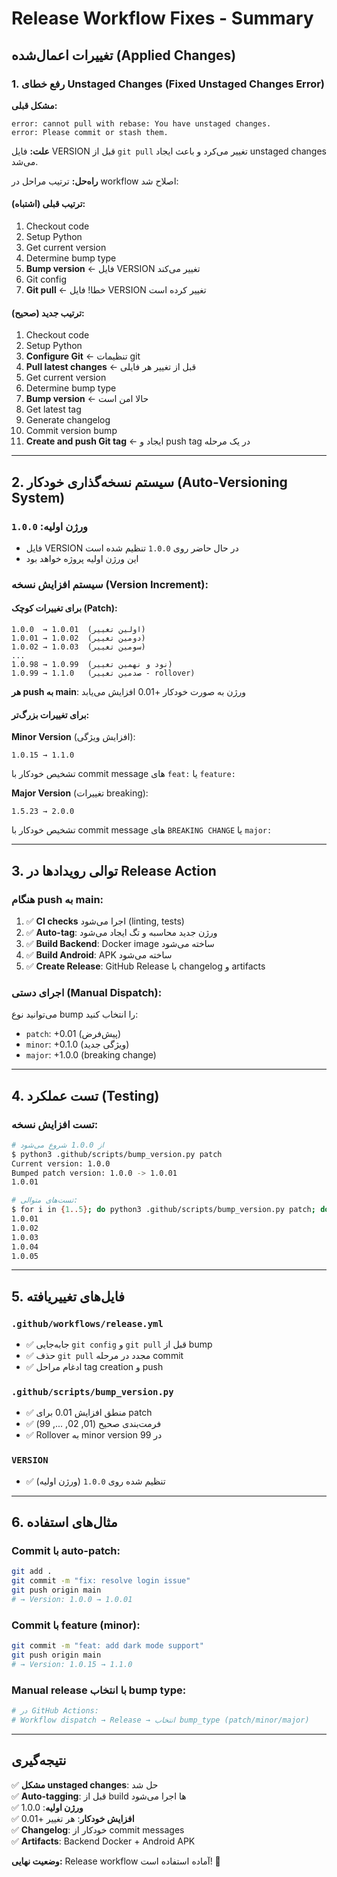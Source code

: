 # Release Workflow Fixes - Summary

## تغییرات اعمال‌شده (Applied Changes)

### 1. رفع خطای Unstaged Changes (Fixed Unstaged Changes Error)
**مشکل قبلی:**
```
error: cannot pull with rebase: You have unstaged changes.
error: Please commit or stash them.
```

**علت:** فایل VERSION قبل از `git pull` تغییر می‌کرد و باعث ایجاد unstaged changes می‌شد.

**راه‌حل:** ترتیب مراحل در workflow اصلاح شد:

#### ترتیب قبلی (اشتباه):
1. Checkout code
2. Setup Python
3. Get current version
4. Determine bump type
5. **Bump version** ← فایل VERSION تغییر می‌کند
6. Git config
7. **Git pull** ← خطا! فایل VERSION تغییر کرده است

#### ترتیب جدید (صحیح):
1. Checkout code
2. Setup Python
3. **Configure Git** ← تنظیمات git
4. **Pull latest changes** ← قبل از تغییر هر فایلی
5. Get current version
6. Determine bump type
7. **Bump version** ← حالا امن است
8. Get latest tag
9. Generate changelog
10. Commit version bump
11. **Create and push Git tag** ← ایجاد و push tag در یک مرحله

---

## 2. سیستم نسخه‌گذاری خودکار (Auto-Versioning System)

### ورژن اولیه: `1.0.0`
- فایل VERSION در حال حاضر روی `1.0.0` تنظیم شده است
- این ورژن اولیه پروژه خواهد بود

### سیستم افزایش نسخه (Version Increment):

#### برای تغییرات کوچک (Patch):
```
1.0.0  → 1.0.01  (اولین تغییر)
1.0.01 → 1.0.02  (دومین تغییر)
1.0.02 → 1.0.03  (سومین تغییر)
...
1.0.98 → 1.0.99  (نود و نهمین تغییر)
1.0.99 → 1.1.0   (صدمین تغییر - rollover)
```

**هر push به main**: ورژن به صورت خودکار +0.01 افزایش می‌یابد

#### برای تغییرات بزرگ‌تر:

**Minor Version** (افزایش ویژگی):
```
1.0.15 → 1.1.0
```
تشخیص خودکار با commit message های `feat:` یا `feature:`

**Major Version** (تغییرات breaking):
```
1.5.23 → 2.0.0
```
تشخیص خودکار با commit message های `BREAKING CHANGE` یا `major:`

---

## 3. توالی رویدادها در Release Action

### هنگام push به main:
1. ✅ **CI checks** اجرا می‌شود (linting, tests)
2. ✅ **Auto-tag**: ورژن جدید محاسبه و تگ ایجاد می‌شود
3. ✅ **Build Backend**: Docker image ساخته می‌شود
4. ✅ **Build Android**: APK ساخته می‌شود
5. ✅ **Create Release**: GitHub Release با changelog و artifacts

### اجرای دستی (Manual Dispatch):
می‌توانید نوع bump را انتخاب کنید:
- `patch`: +0.01 (پیش‌فرض)
- `minor`: +0.1.0 (ویژگی جدید)
- `major`: +1.0.0 (breaking change)

---

## 4. تست عملکرد (Testing)

### تست افزایش نسخه:
```bash
# از 1.0.0 شروع می‌شود
$ python3 .github/scripts/bump_version.py patch
Current version: 1.0.0
Bumped patch version: 1.0.0 -> 1.0.01
1.0.01

# تست‌های متوالی:
$ for i in {1..5}; do python3 .github/scripts/bump_version.py patch; done
1.0.01
1.0.02
1.0.03
1.0.04
1.0.05
```

---

## 5. فایل‌های تغییریافته

### `.github/workflows/release.yml`
- ✅ جابه‌جایی `git config` و `git pull` قبل از bump
- ✅ حذف `git pull` مجدد در مرحله commit
- ✅ ادغام مراحل tag creation و push

### `.github/scripts/bump_version.py`
- ✅ منطق افزایش 0.01 برای patch
- ✅ فرمت‌بندی صحیح (01, 02, ..., 99)
- ✅ Rollover به minor version در 99

### `VERSION`
- ✅ تنظیم شده روی `1.0.0` (ورژن اولیه)

---

## 6. مثال‌های استفاده

### Commit با auto-patch:
```bash
git add .
git commit -m "fix: resolve login issue"
git push origin main
# → Version: 1.0.0 → 1.0.01
```

### Commit با feature (minor):
```bash
git commit -m "feat: add dark mode support"
git push origin main
# → Version: 1.0.15 → 1.1.0
```

### Manual release با انتخاب bump type:
```bash
# در GitHub Actions:
# Workflow dispatch → Release → انتخاب bump_type (patch/minor/major)
```

---

## نتیجه‌گیری

✅ **مشکل unstaged changes**: حل شد  
✅ **Auto-tagging**: قبل از build ها اجرا می‌شود  
✅ **ورژن اولیه**: 1.0.0  
✅ **افزایش خودکار**: هر تغییر +0.01  
✅ **Changelog**: خودکار از commit messages  
✅ **Artifacts**: Backend Docker + Android APK  

**وضعیت نهایی:** Release workflow آماده استفاده است! 🎉
